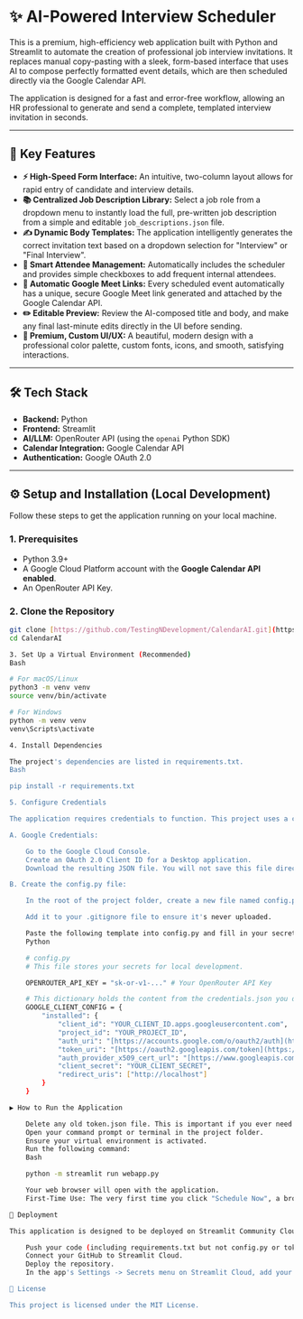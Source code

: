 # ✨ AI-Powered Interview Scheduler

This is a premium, high-efficiency web application built with Python and Streamlit to automate the creation of professional job interview invitations. It replaces manual copy-pasting with a sleek, form-based interface that uses AI to compose perfectly formatted event details, which are then scheduled directly via the Google Calendar API.

The application is designed for a fast and error-free workflow, allowing an HR professional to generate and send a complete, templated interview invitation in seconds.


---

## 🚀 Key Features

* **⚡ High-Speed Form Interface:** An intuitive, two-column layout allows for rapid entry of candidate and interview details.
* **📚 Centralized Job Description Library:** Select a job role from a dropdown menu to instantly load the full, pre-written job description from a simple and editable `job_descriptions.json` file.
* **✍️ Dynamic Body Templates:** The application intelligently generates the correct invitation text based on a dropdown selection for "Interview" or "Final Interview".
* **👥 Smart Attendee Management:** Automatically includes the scheduler and provides simple checkboxes to add frequent internal attendees.
* **🔗 Automatic Google Meet Links:** Every scheduled event automatically has a unique, secure Google Meet link generated and attached by the Google Calendar API.
* **✏️ Editable Preview:** Review the AI-composed title and body, and make any final last-minute edits directly in the UI before sending.
* **💅 Premium, Custom UI/UX:** A beautiful, modern design with a professional color palette, custom fonts, icons, and smooth, satisfying interactions.

---

## 🛠️ Tech Stack

* **Backend:** Python
* **Frontend:** Streamlit
* **AI/LLM:** OpenRouter API (using the `openai` Python SDK)
* **Calendar Integration:** Google Calendar API
* **Authentication:** Google OAuth 2.0

---

## ⚙️ Setup and Installation (Local Development)

Follow these steps to get the application running on your local machine.

### 1. Prerequisites

* Python 3.9+
* A Google Cloud Platform account with the **Google Calendar API enabled**.
* An OpenRouter API Key.

### 2. Clone the Repository
```bash
git clone [https://github.com/TestingNDevelopment/CalendarAI.git](https://github.com/TestingNDevelopment/CalendarAI.git)
cd CalendarAI

3. Set Up a Virtual Environment (Recommended)
Bash

# For macOS/Linux
python3 -m venv venv
source venv/bin/activate

# For Windows
python -m venv venv
venv\Scripts\activate

4. Install Dependencies

The project's dependencies are listed in requirements.txt.
Bash

pip install -r requirements.txt

5. Configure Credentials

The application requires credentials to function. This project uses a config.py file for local development, which should never be committed to GitHub.

A. Google Credentials:

    Go to the Google Cloud Console.
    Create an OAuth 2.0 Client ID for a Desktop application.
    Download the resulting JSON file. You will not save this file directly, but instead, copy its contents into the config.py file.

B. Create the config.py file:

    In the root of the project folder, create a new file named config.py.

    Add it to your .gitignore file to ensure it's never uploaded.

    Paste the following template into config.py and fill in your secret values.
    Python

    # config.py
    # This file stores your secrets for local development.

    OPENROUTER_API_KEY = "sk-or-v1-..." # Your OpenRouter API Key

    # This dictionary holds the content from the credentials.json you downloaded
    GOOGLE_CLIENT_CONFIG = {
        "installed": {
            "client_id": "YOUR_CLIENT_ID.apps.googleusercontent.com",
            "project_id": "YOUR_PROJECT_ID",
            "auth_uri": "[https://accounts.google.com/o/oauth2/auth](https://accounts.google.com/o/oauth2/auth)",
            "token_uri": "[https://oauth2.googleapis.com/token](https://oauth2.googleapis.com/token)",
            "auth_provider_x509_cert_url": "[https://www.googleapis.com/oauth2/v1/certs](https://www.googleapis.com/oauth2/v1/certs)",
            "client_secret": "YOUR_CLIENT_SECRET",
            "redirect_uris": ["http://localhost"]
        }
    }

▶️ How to Run the Application

    Delete any old token.json file. This is important if you ever need to re-authenticate or change Google API permissions.
    Open your command prompt or terminal in the project folder.
    Ensure your virtual environment is activated.
    Run the following command:
    Bash

    python -m streamlit run webapp.py

    Your web browser will open with the application.
    First-Time Use: The very first time you click "Schedule Now", a browser window will open asking you to log in to your Google account and grant the application the necessary permissions to manage your calendar. After approval, a token.json file will be created, and the app will not ask for permission again unless the token expires or is deleted.

🚀 Deployment

This application is designed to be deployed on Streamlit Community Cloud. To do so:

    Push your code (including requirements.txt but not config.py or token.json) to your GitHub repository.
    Connect your GitHub to Streamlit Cloud.
    Deploy the repository.
    In the app's Settings -> Secrets menu on Streamlit Cloud, add your OPENROUTER_API_KEY and the content of your token.json file in the required TOML format. The deployed app will use these secrets instead of your local config.py file.

📄 License

This project is licensed under the MIT License.
